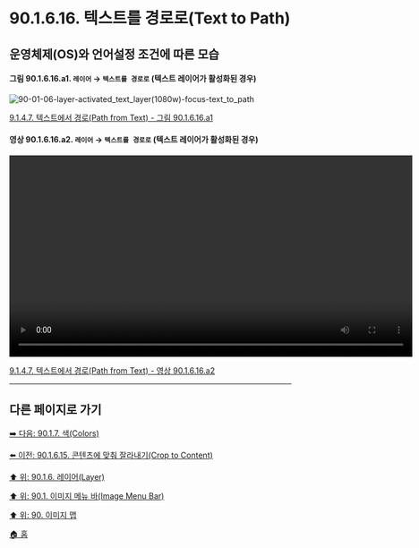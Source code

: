 # 90.1.6.16. 텍스트를 경로로(Text to Path)
## 운영체제(OS)와 언어설정 조건에 따른 모습
#### 그림 90.1.6.16.a1. `레이어` → `텍스트를 경로로` (텍스트 레이어가 활성화된 경우)
![90-01-06-layer-activated_text_layer(1080w)-focus-text_to_path](https://github.com/wonder13662/gimp/assets/15767104/b95ff242-0768-41f7-959f-94ab2e62746c)

[9.1.4.7. 텍스트에서 경로(Path from Text) - 그림 90.1.6.16.a1]()

#### 영상 90.1.6.16.a2. `레이어` → `텍스트를 경로로` (텍스트 레이어가 활성화된 경우)
<video controls="controls" width="720" src="https://github.com/wonder13662/gimp/assets/15767104/9baf0f30-76d3-4934-9830-ad5a8c5e7ca8"></video>

[9.1.4.7. 텍스트에서 경로(Path from Text) - 영상 90.1.6.16.a2]()

***

## 다른 페이지로 가기

[➡️ 다음: 90.1.7. 색(Colors)](./90-01-07-colors.md)

[⬅️ 이전: 90.1.6.15. 콘텐츠에 맞춰 잘라내기(Crop to Content)](./90-01-06-layerx-15-crop_to_content.md)

[⬆️ 위: 90.1.6. 레이어(Layer)](./90-01-06-layer.md)

[⬆️ 위: 90.1. 이미지 메뉴 바(Image Menu Bar)](./90-01-00-image-menu-bar.md)

[⬆️ 위: 90. 이미지 맵](./90-00-image-map.md)

[🏠 홈](./00-home.md)
